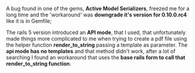 A bug found in one of the gems, **Active Model Serializers**, freezed me for a long time and the 'workaround' was **downgrade it's version for 0.10.0.rc4** like it is in Gemfile;

The rails 5 version introduced an **API mode**, that I used, that unfortunately made things more complicated to me when trying to create a pdf file using the helper function **render_to_string** passing a template as parameter. The **api mode has no templates** and that method didn't work, after a lot of searching I found an workaround that uses the **base rails form to call that render_to_string function**.

